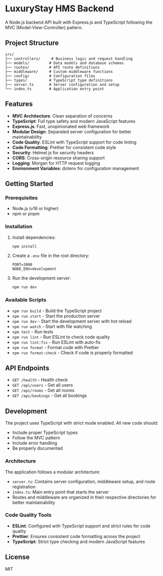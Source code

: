 # LuxuryStay HMS Backend

A Node.js backend API built with Express.js and TypeScript following the MVC (Model-View-Controller) pattern.

## Project Structure

```
src/
├── controllers/     # Business logic and request handling
├── models/         # Data models and database schemas
├── routes/         # API route definitions
├── middleware/     # Custom middleware functions
├── config/         # Configuration files
├── types/          # TypeScript type definitions
├── server.ts       # Server configuration and setup
└── index.ts        # Application entry point
```

## Features

- **MVC Architecture**: Clean separation of concerns
- **TypeScript**: Full type safety and modern JavaScript features
- **Express.js**: Fast, unopinionated web framework
- **Modular Design**: Separated server configuration for better maintainability
- **Code Quality**: ESLint with TypeScript support for code linting
- **Code Formatting**: Prettier for consistent code style
- **Security**: Helmet.js for security headers
- **CORS**: Cross-origin resource sharing support
- **Logging**: Morgan for HTTP request logging
- **Environment Variables**: dotenv for configuration management

## Getting Started

### Prerequisites

- Node.js (v16 or higher)
- npm or pnpm

### Installation

1. Install dependencies:
   ```bash
   npm install
   ```

2. Create a `.env` file in the root directory:
   ```env
   PORT=3000
   NODE_ENV=development
   ```

3. Run the development server:
   ```bash
   npm run dev
   ```

### Available Scripts

- `npm run build` - Build the TypeScript project
- `npm run start` - Start the production server
- `npm run dev` - Start the development server with hot reload
- `npm run watch` - Start with file watching
- `npm test` - Run tests
- `npm run lint` - Run ESLint to check code quality
- `npm run lint:fix` - Run ESLint with auto-fix
- `npm run format` - Format code with Prettier
- `npm run format:check` - Check if code is properly formatted

## API Endpoints

- `GET /health` - Health check
- `GET /api/users` - Get all users
- `GET /api/rooms` - Get all rooms
- `GET /api/bookings` - Get all bookings

## Development

The project uses TypeScript with strict mode enabled. All new code should:

- Include proper TypeScript types
- Follow the MVC pattern
- Include error handling
- Be properly documented

### Architecture

The application follows a modular architecture:
- `server.ts`: Contains server configuration, middleware setup, and route registration
- `index.ts`: Main entry point that starts the server
- Routes and middleware are organized in their respective directories for better maintainability

### Code Quality Tools

- **ESLint**: Configured with TypeScript support and strict rules for code quality
- **Prettier**: Ensures consistent code formatting across the project
- **TypeScript**: Strict type checking and modern JavaScript features

## License

MIT
